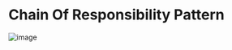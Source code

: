 # Chain Of Responsibility Pattern

![image](https://user-images.githubusercontent.com/8271393/129242455-7567aa09-8e80-4b8d-9e82-abe25ea17dab.png)

